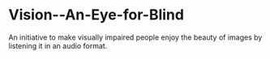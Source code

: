 # Vision--An-Eye-for-Blind
An initiative to make visually impaired people enjoy the beauty of images by listening it in an audio format.
